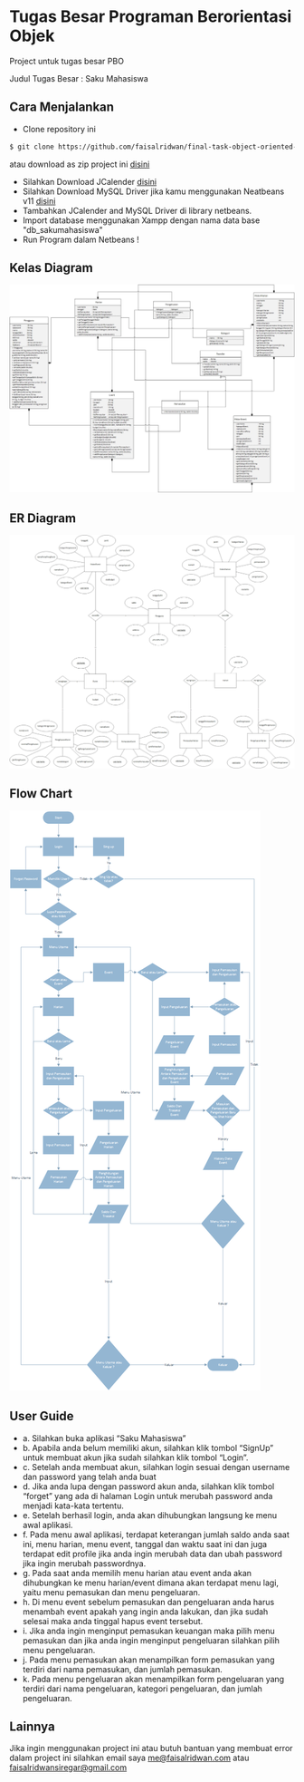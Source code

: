 # Tugas Besar Programan Berorientasi Objek

Project untuk tugas besar PBO

Judul Tugas Besar : Saku Mahasiswa



## Cara Menjalankan

 * Clone repository ini 
 ```bash
$ git clone https://github.com/faisalridwan/final-task-object-oriented-programming.git 
```
atau download as zip project ini [disini](https://github.com/faisalridwan/final-task-object-oriented-programming/archive/master.zip)
 * Silahkan Download JCalender [disini](http://www.java2s.com/Code/JarDownload/jcalendar/jcalendar-1.4.jar.zip)
 * Silahkan Download MySQL Driver jika kamu menggunakan Neatbeans v11 [disini](https://storage.googleapis.com/google-code-archive-downloads/v2/code.google.com/find-ur-pal/mysql-connector-java-5.1.18-bin.jar)
 * Tambahkan JCalender and MySQL Driver di library netbeans.
 * Import database menggunakan Xampp dengan nama data base "db_sakumahasiswa"
 * Run Program dalam Netbeans !
 
 ## Kelas Diagram
 
 <img src="image/Class%20Diagram.jpg">
 
 ## ER Diagram
 
  <img src="image/ER%20Diagram.png">
  
  ## Flow Chart
  
  <img src="image/Flowchart%20.png"> 
  
  ## User Guide 
  
* a. Silahkan buka aplikasi “Saku Mahasiswa”
* b. Apabila anda belum memiliki akun, silahkan klik tombol “SignUp” untuk membuat akun jika sudah silahkan klik tombol “Login”.
* c. Setelah anda membuat akun, silahkan login sesuai dengan username dan password yang telah anda buat
* d. Jika anda lupa dengan password akun anda, silahkan klik tombol “forget” yang ada di halaman Login untuk merubah password anda menjadi kata-kata tertentu.
* e. Setelah berhasil login, anda akan dihubungkan langsung ke menu awal aplikasi.
* f. Pada menu awal aplikasi, terdapat keterangan jumlah saldo anda saat ini, menu harian, menu event, tanggal dan waktu saat ini dan juga terdapat edit profile jika anda ingin merubah data dan ubah password jika ingin merubah passwordnya. 
* g. Pada saat anda memilih menu harian atau event anda akan dihubungkan ke menu harian/event dimana akan terdapat menu lagi, yaitu menu pemasukan dan menu pengeluaran.
* h. Di menu event sebelum pemasukan dan pengeluaran anda harus menambah event apakah yang ingin anda lakukan, dan jika sudah selesai maka anda tinggal hapus event tersebut.
* i. Jika anda ingin menginput pemasukan keuangan maka pilih menu pemasukan dan jika anda ingin menginput pengeluaran silahkan pilih menu pengeluaran.
* j. Pada menu pemasukan akan menampilkan form pemasukan yang terdiri dari nama pemasukan, dan jumlah pemasukan.
* k. Pada menu pengeluaran akan menampilkan form pengeluaran yang terdiri dari nama pengeluaran, kategori pengeluaran, dan jumlah pengeluaran.

## Lainnya

Jika ingin menggunakan project ini atau butuh bantuan yang membuat error dalam project ini silahkan email saya [me@faisalridwan.com](mailto:me@faisalridwan.com) atau [faisalridwansiregar@gmail.com](mailto:faisalridwansiregar@gmail.com)


 



